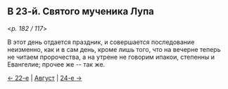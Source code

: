 
## В 23-й. Святого мученика Лупа

<*p. 182 / 117*>

В этот день отдается праздник, и совершается последование неизменно, как и в сам день, кроме лишь того, 
что на вечерне теперь не читаем пророчества, а на утрене не говорим ипакои, степенны и Евангелие; 
прочее же -- так же. 

[← 22-е](08_22_MES.ru.md) | [Август](README.md#23-й) | [24-е →](08_24_MES.ru.md)
